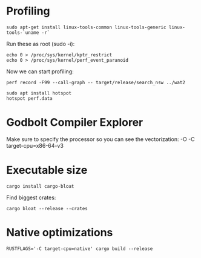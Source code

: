 # Profiling

    sudo apt-get install linux-tools-common linux-tools-generic linux-tools-`uname -r`

Run these as root (sudo -i):

    echo 0 > /proc/sys/kernel/kptr_restrict
    echo 0 > /proc/sys/kernel/perf_event_paranoid

Now we can start profiling:

    perf record -F99 --call-graph -- target/release/search_nsw ../wat2

    sudo apt install hotspot
    hotspot perf.data

# Godbolt Compiler Explorer

Make sure to specify the processor so you can see the vectorization: -O -C target-cpu=x86-64-v3

# Executable size

    cargo install cargo-bloat

Find biggest crates:

    cargo bloat --release --crates

# Native optimizations

    RUSTFLAGS='-C target-cpu=native' cargo build --release